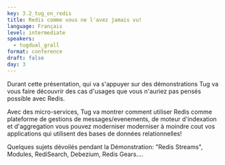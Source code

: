 ```yaml
---
key: 3.2_tug_on_redis
title: Redis comme vous ne l'avez jamais vu!
language: Français
level: intermediate
speakers:
  - tugdual_grall
format: conference
draft: false
day: 3
---
```

Durant cette présentation, qui va s'appuyer sur des démonstrations Tug va vous faire découvrir des cas d'usages que vous n'auriez pas pensés possible avec Redis.

Avec des micro-services, Tug va montrer comment utiliser Redis comme plateforme de gestions de messages/evenements, de moteur d'indexation et d'aggregation vous pouvez moderniser moderniser à moindre cout vos applications qui utilisent des bases de données relationnelles!

Quelques sujets dévoilés pendant la Démonstration: "Redis Streams", Modules, RediSearch, Debezium, Redis Gears....